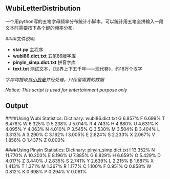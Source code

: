 WubiLetterDistribution
---

一个用python写的五笔字母频率分布统计小脚本，可以统计用五笔全拼输入一段文本时需要按下各个键的频率分布。

####文件说明
- **stat.py** 主程序
- **wubi86.dict.txt** 五笔86版字库
- **pinyin_simp.dict.txt** 拼音字库
- **text.txt** 测试文本，《世界上下五千年——现代卷》，约18万个汉字

*字库均提取自[小狼毫][1]并经处理，只保留需要的数据*

[1]:http://code.google.com/p/rimeime "小狼毫项目主页"


*Notice: This script is used for entertainment purpose only*

Output
---
####Using Wubi
	Statistics:
	Dictinary: wubi86.dict.txt
	G	6.857%
	F	6.699%
	T	6.476%
	W	6.325%
	D	5.238%
	J	5.014%
	R	4.743%
	H	4.680%
	U	4.631%
	K	4.095%
	Y	4.063%
	N	4.010%
	P	3.545%
	Q	3.530%
	M	3.504%
	B	3.404%
	L	3.313%
	A	3.290%
	C	3.162%
	I	3.005%
	E	2.824%
	S	2.233%
	X	2.067%
	V	1.856%
	O	1.437%
	Z	0.000%

####Using Pinyin
	Statistics:
	Dictinary: pinyin_simp.dict.txt
	I	13.352%
	N	11.770%
	A	10.203%
	E	8.196%
	U	7.885%
	G	6.829%
	H	6.659%
	O	5.429%
	D	4.017%
	Z	3.440%
	J	2.835%
	S	2.741%
	Y	2.639%
	L	2.215%
	B	1.687%
	X	1.413%
	T	1.371%
	M	1.367%
	R	1.177%
	C	1.100%
	F	0.951%
	Q	0.858%
	W	0.812%
	K	0.698%
	P	0.294%
	V	0.061%
